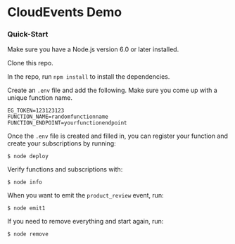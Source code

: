 # CloudEvents Demo

### Quick-Start

Make sure you have a Node.js version 6.0 or later installed.

Clone this repo.

In the repo, run `npm install` to install the dependencies.

Create an `.env` file and add the following.  Make sure you come up with a unique function name.

```
EG_TOKEN=123123123
FUNCTION_NAME=randomfunctionname
FUNCTION_ENDPOINT=yourfunctionendpoint
```

Once the `.env` file is created and filled in, you can register your function and create your subscriptions by running:

```
$ node deploy
```

Verify functions and subscriptions with:

```
$ node info
```

When you want to emit the `product_review` event, run:

```
$ node emit1
```

If you need to remove everything and start again, run:

```
$ node remove
```

